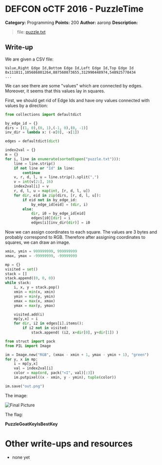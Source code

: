 # DEFCON oCTF 2016 - PuzzleTime

**Category:** Programming
**Points:** 200
**Author:** aaronp
**Description:**

> file: [puzzle.txt](puzzle.gz)

## Write-up

We are given a CSV file:

```
Value,Right Edge Id,Bottom Edge Id,Left Edge Id,Top Edge Id
0x111811,105686801264,887560873655,312990448974,548925778434
...
```

We can see there are some "values" which are connected by edges. Moreover, it seems that this values lay in squares.

First, we should get rid of Edge Ids and have ony values connected with values by a direction:

```python
from collections import defaultdict

by_edge_id = {}
dirs = [(1, 0),(0, 1),(-1, 0),(0, -1)]
inv_dir = lambda x: (-x[0], -x[1])

edges = defaultdict(dict)

index2val = {}
m = {}
for i, line in enumerate(sorted(open("puzzle.txt"))):
    line = line.strip()
    if not line or "Id" in line:
        continue
    v, r, d, l, u = line.strip().split(",")
    v = int(v[2:], 16)
    index2val[i] = v
    r, d, l, u = map(int, [r, d, l, u])
    for dir, eid in zip(dirs, [r, d, l, u]):
        if eid not in by_edge_id:
            by_edge_id[eid] = (dir, i)
        else:
            dir, i0 = by_edge_id[eid]
            edges[i0][dir] = i
            edges[i][inv_dir(dir)] = i0
```

Now we can assign coordinates to each square. The values are 3 bytes and probably correspond to RGB. Therefore after assigning coordinates to squares, we can draw an image.

```python
xmin, ymin = 999999999, 999999999
xmax, ymax = -99999999, -99999999

mp = {}
visited = set()
stack = []
stack.append((0, 0, 0))
while stack:
    i, x, y = stack.pop()
    xmin = min(x, xmin)
    ymin = min(y, ymin)
    xmax = max(x, xmax)
    ymax = max(y, ymax)

    visited.add(i)
    mp[y,x] = i
    for dir, i2 in edges[i].items():
        if i2 not in visited:
            stack.append( (i2, x+dir[0], y+dir[1]) )

from struct import pack
from PIL import Image

im = Image.new("RGB", (xmax - xmin + 1, ymax - ymin + 1), "green")
for y, x in mp:
    i = mp[y,x]
    val = index2val[i]
    color = map(ord, pack("<I", val)[:3])
    im.putpixel((x - xmin, y - ymin), tuple(color))

im.save("out.png")
```

The image:

![Final Picture](https://img.vos.uz/7h6yhvcg.png)

The flag:

**PuzzleGoatKeyIsBestKey**

# Other write-ups and resources

* none yet
